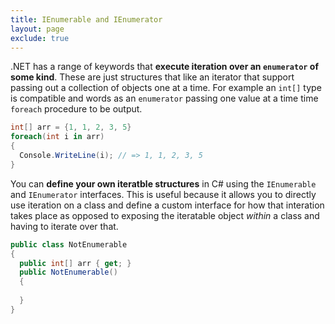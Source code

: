 ```yaml
---
title: IEnumerable and IEnumerator
layout: page
exclude: true
---
```


.NET has a range of keywords that **execute iteration over an `enumerator` of some kind**. These are just structures that like an iterator that support passing out a collection of objects one at a time. For example an `int[]` type is compatible and words as an `enumerator` passing one value at a time time `foreach` procedure to be output. 
```csharp
int[] arr = {1, 1, 2, 3, 5}
foreach(int i in arr)
{
  Console.WriteLine(i); // => 1, 1, 2, 3, 5
}
```

You can **define your own iteratble structures** in C# using the `IEnumerable` and `IEnumerator` interfaces. This is useful because it allows you to directly use iteration on a class and define a custom interface for how that interation takes place as opposed to exposing the iteratable object *within* a class and having to iterate over that.
```csharp
public class NotEnumerable
{
  public int[] arr { get; }
  public NotEnumerable()
  {
    
  }
}
```
<!--stackedit_data:
eyJoaXN0b3J5IjpbLTY3NzYwNTE2MV19
-->